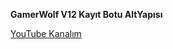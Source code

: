 
**GamerWolf V12 Kayıt Botu AltYapısı**

[YouTube Kanalım](https://www.youtube.com/c/GamerWolfYouTube/videos?view_as=subscriber"GamerWolf")



